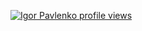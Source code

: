 [![Igor Pavlenko profile views](https://u8views.com/api/v1/github/profiles/6772058/views/day-week-month-total-count.svg)](https://u8views.com/github/igor-pavlenko)
